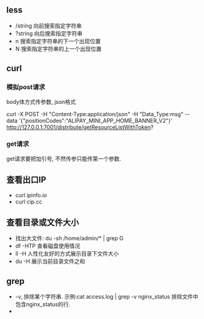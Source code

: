 ## less
* /string 向前搜索指定字符串
* ?string 向后搜索指定字符串
* n 搜索指定字符串的下一个出现位置
* N 搜索指定字符串的上一个出现位置


## curl

### 模拟post请求 
body体方式传参数, json格式

curl -X POST -H "Content-Type:application/json" -H "Data_Type:msg" --data '{"positionCodes":"ALIPAY_MINI_APP_HOME_BANNER_V2"}' http://127.0.0.1:7001/distribute/getResourceListWithToken?

### get请求
get请求要把加引号, 不然传参只能传第一个参数.


## 查看出口IP
* curl ipinfo.io
* curl cip.cc


## 查看目录或文件大小
* 找出大文件: du -sh /home/admin/* | grep G
* df -HTP 查看磁盘使用情况
* ll -H 人性化友好的方式展示目录下文件大小
* du -H 展示当前目录文件之和


## grep
* -v, 排除某个字符串. 示例:cat access.log | grep -v nginx_status  排除文件中包含nginx_status的行.
* 
